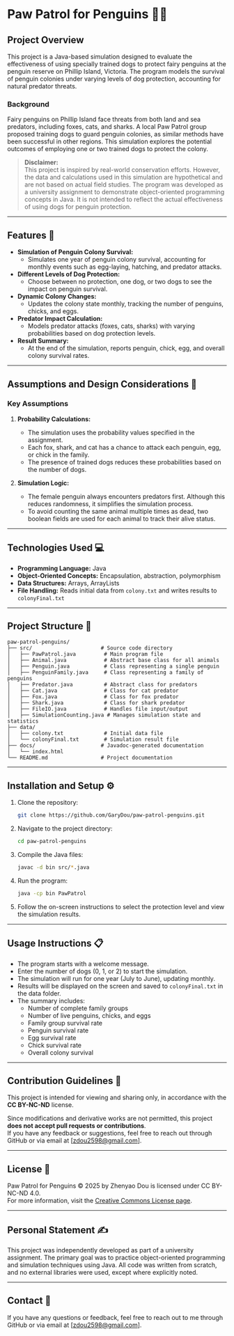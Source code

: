 # Paw Patrol for Penguins 🐧🐾

## Project Overview
This project is a Java-based simulation designed to evaluate the effectiveness of using specially trained dogs to protect fairy penguins at the penguin reserve on Phillip Island, Victoria. The program models the survival of penguin colonies under varying levels of dog protection, accounting for natural predator threats.

### Background
Fairy penguins on Phillip Island face threats from both land and sea predators, including foxes, cats, and sharks. A local Paw Patrol group proposed training dogs to guard penguin colonies, as similar methods have been successful in other regions. This simulation explores the potential outcomes of employing one or two trained dogs to protect the colony.

> **Disclaimer:**  
> This project is inspired by real-world conservation efforts. However, the data and calculations used in this simulation are hypothetical and are not based on actual field studies. The program was developed as a university assignment to demonstrate object-oriented programming concepts in Java. It is not intended to reflect the actual effectiveness of using dogs for penguin protection.

---

## Features 🚀
- **Simulation of Penguin Colony Survival:**  
  - Simulates one year of penguin colony survival, accounting for monthly events such as egg-laying, hatching, and predator attacks.  
- **Different Levels of Dog Protection:**  
  - Choose between no protection, one dog, or two dogs to see the impact on penguin survival.  
- **Dynamic Colony Changes:**  
  - Updates the colony state monthly, tracking the number of penguins, chicks, and eggs.  
- **Predator Impact Calculation:**  
  - Models predator attacks (foxes, cats, sharks) with varying probabilities based on dog protection levels.  
- **Result Summary:**  
  - At the end of the simulation, reports penguin, chick, egg, and overall colony survival rates.  

---

## Assumptions and Design Considerations 📝

### Key Assumptions
1. **Probability Calculations:**  
   - The simulation uses the probability values specified in the assignment.  
   - Each fox, shark, and cat has a chance to attack each penguin, egg, or chick in the family.  
   - The presence of trained dogs reduces these probabilities based on the number of dogs.  

2. **Simulation Logic:**  
   - The female penguin always encounters predators first. Although this reduces randomness, it simplifies the simulation process.  
   - To avoid counting the same animal multiple times as dead, two boolean fields are used for each animal to track their alive status.  

---

## Technologies Used 💻
- **Programming Language:** Java  
- **Object-Oriented Concepts:** Encapsulation, abstraction, polymorphism  
- **Data Structures:** Arrays, ArrayLists  
- **File Handling:** Reads initial data from `colony.txt` and writes results to `colonyFinal.txt`  

---

## Project Structure 📂
```
paw-patrol-penguins/
├── src/                      # Source code directory
│   ├── PawPatrol.java         # Main program file
│   ├── Animal.java            # Abstract base class for all animals
│   ├── Penguin.java           # Class representing a single penguin
│   ├── PenguinFamily.java     # Class representing a family of penguins
│   ├── Predator.java          # Abstract class for predators
│   ├── Cat.java               # Class for cat predator
│   ├── Fox.java               # Class for fox predator
│   ├── Shark.java             # Class for shark predator
│   ├── FileIO.java            # Handles file input/output
│   ├── SimulationCounting.java # Manages simulation state and statistics
├── data/                     
│   ├── colony.txt             # Initial data file
│   └── colonyFinal.txt        # Simulation result file
├── docs/                     # Javadoc-generated documentation
│   └── index.html
└── README.md                 # Project documentation
```

---

## Installation and Setup ⚙️
1. Clone the repository:  
   ```bash
   git clone https://github.com/GaryDou/paw-patrol-penguins.git
   ```
2. Navigate to the project directory:  
   ```bash
   cd paw-patrol-penguins
   ```
3. Compile the Java files:  
   ```bash
   javac -d bin src/*.java
   ```
4. Run the program:  
   ```bash
   java -cp bin PawPatrol
   ```
5. Follow the on-screen instructions to select the protection level and view the simulation results.

---

## Usage Instructions 📋
- The program starts with a welcome message.  
- Enter the number of dogs (0, 1, or 2) to start the simulation.  
- The simulation will run for one year (July to June), updating monthly.  
- Results will be displayed on the screen and saved to `colonyFinal.txt` in the data folder.  
- The summary includes:  
  - Number of complete family groups  
  - Number of live penguins, chicks, and eggs  
  - Family group survival rate  
  - Penguin survival rate  
  - Egg survival rate  
  - Chick survival rate  
  - Overall colony survival  

---

## Contribution Guidelines 🤝
This project is intended for viewing and sharing only, in accordance with the **CC BY-NC-ND** license.  

Since modifications and derivative works are not permitted, this project **does not accept pull requests or contributions**.  
If you have any feedback or suggestions, feel free to reach out through GitHub or via email at [zdou2598@gmail.com].   

---

## License 📜
Paw Patrol for Penguins © 2025 by Zhenyao Dou is licensed under CC BY-NC-ND 4.0.  
For more information, visit the [Creative Commons License page](https://creativecommons.org/licenses/by-nc-nd/4.0/).

---

## Personal Statement ✍️
This project was independently developed as part of a university assignment. The primary goal was to practice object-oriented programming and simulation techniques using Java. All code was written from scratch, and no external libraries were used, except where explicitly noted.

---

## Contact 📧
If you have any questions or feedback, feel free to reach out to me through GitHub or via email at [zdou2598@gmail.com].






   
